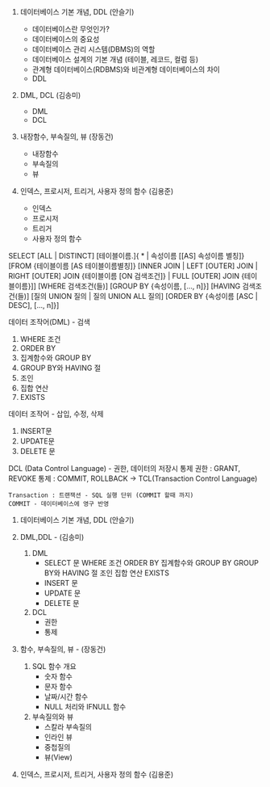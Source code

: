 1. 데이터베이스 기본 개념, DDL (안슬기)
    - 데이터베이스란 무엇인가?
    - 데이터베이스의 중요성
    - 데이터베이스 관리 시스템(DBMS)의 역할
    - 데이터베이스 설계의 기본 개념 (테이블, 레코드, 컬럼 등)
    - 관계형 데이터베이스(RDBMS)와 비관계형 데이터베이스의 차이
    - DDL
    
2. DML, DCL (김송미)
    - DML
    - DCL

3. 내장함수, 부속질의, 뷰 (장동건)
    - 내장함수
    - 부속질의 
    - 뷰 


4. 인덱스, 프로시저, 트리거, 사용자 정의 함수 (김용준)
    - 인덱스
    - 프로시저 
    - 트리거 
    - 사용자 정의 함수 



SELECT 
			[ALL | DISTINCT]
			[테이블이름.]{ * | 속성이름 [[AS] 속성이름 별칭]}
[FROM
			{테이블이름 [AS 테이블이름별칭]}
			[INNER JOIN | LEFT [OUTER] JOIN | RIGHT [OUTER] JOIN {테이블이름 [ON 검색조건]}
			| FULL [OUTER] JOIN {테이블이름}]] 
[WHERE 검색조건(들)]
[GROUP BY {속성이름, [..., n]}]
[HAVING 검색조건(들)]
[질의 UNION 질의 | 질의 UNION ALL 질의]
[ORDER BY {속성이름 [ASC | DESC], [..., n]}]





데이터 조작어(DML) - 검색
1. WHERE 조건
2. ORDER BY
3. 집계함수와 GROUP BY
4. GROUP BY와 HAVING 절
5. 조인
6. 집합 연산
7. EXISTS

데이터 조작어 - 삽입, 수정, 삭제
1. INSERT문
2. UPDATE문
3. DELETE 문

DCL (Data Control Language) 
	- 권한, 데이터의 저장시 통제
	권한 : GRANT, REVOKE 
	통제 : COMMIT, ROLLBACK -> TCL(Transaction Control Language) 
	
	Transaction : 트랜잭션 - SQL 실행 단위 (COMMIT 할때 까지) 
	COMMIT - 데이터베이스에 영구 반영





1. 데이터베이스 기본 개념, DDL (안슬기)

2. DML,DDL - (김송미)
    1) DML
        - SELECT 문
            WHERE 조건
            ORDER BY
            집계함수와 GROUP BY
            GROUP BY와 HAVING 절
            조인
            집합 연산
            EXISTS
        - INSERT 문
        - UPDATE 문
        - DELETE 문
    2) DCL 
        - 권한           
        - 통제

3. 함수, 부속질의, 뷰 - (장동건)
    1) SQL 함수 개요
        - 숫자 함수
        - 문자 함수
        - 날짜/시간 함수
        - NULL 처리와 IFNULL 함수
    2) 부속질의와 뷰 
        - 스칼라 부속질의
        - 인라인 뷰
        - 중첩질의
        - 뷰(View) 

4. 인덱스, 프로시저, 트리거, 사용자 정의 함수 (김용준)